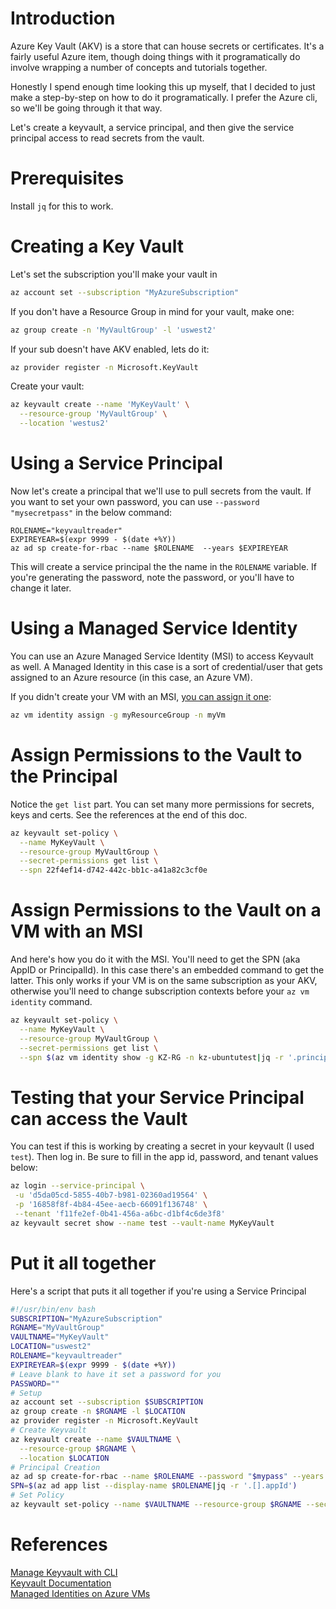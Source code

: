 # Introduction
Azure Key Vault (AKV) is a store that can house secrets or certificates. It's a fairly useful Azure item, though doing things with it programatically do involve wrapping a number of concepts and tutorials together.

Honestly I spend enough time looking this up myself, that I decided to just make a step-by-step on how to do it programatically. I prefer the Azure cli, so we'll be going through it that way.

Let's create a keyvault, a service principal, and then give the service principal access to read secrets from the vault.

# Prerequisites
Install `jq` for this to work.

# Creating a Key Vault
Let's set the subscription you'll make your vault in
```bash
az account set --subscription "MyAzureSubscription"
```
If you don't have a Resource Group in mind for your vault, make one:
```bash
az group create -n 'MyVaultGroup' -l 'uswest2'
```
If your sub doesn't have AKV enabled, lets do it:
```bash
az provider register -n Microsoft.KeyVault
```
Create your vault:
```bash
az keyvault create --name 'MyKeyVault' \
  --resource-group 'MyVaultGroup' \
  --location 'westus2'
```

# Using a Service Principal
Now let's create a principal that we'll use to pull secrets from the vault. If you want to set your own password, you can use `--password "mysecretpass"` in the below command:
```
ROLENAME="keyvaultreader"
EXPIREYEAR=$(expr 9999 - $(date +%Y))
az ad sp create-for-rbac --name $ROLENAME  --years $EXPIREYEAR
```
This will create a service principal the the name in the `ROLENAME` variable. If you're generating the password, note the password, or you'll have to change it later.

# Using a Managed Service Identity
You can use an Azure Managed Service Identity (MSI) to access Keyvault as well. A Managed Identity in this case is a sort of credential/user that gets assigned to an Azure resource (in this case, an Azure VM).

If you didn't create your VM with an MSI, [you can assign it one](https://docs.microsoft.com/en-us/azure/active-directory/managed-identities-azure-resources/qs-configure-cli-windows-vm):
```bash
az vm identity assign -g myResourceGroup -n myVm
```

# Assign Permissions to the Vault to the Principal
Notice the `get list` part. You can set many more permissions for secrets, keys and certs. See the references at the end of this doc.
```bash
az keyvault set-policy \
  --name MyKeyVault \
  --resource-group MyVaultGroup \
  --secret-permissions get list \
  --spn 22f4ef14-d742-442c-bb1c-a41a82c3cf0e
```

# Assign Permissions to the Vault on a VM with an MSI
And here's how you do it with the MSI. You'll need to get the SPN (aka AppID or PrincipalId). In this case there's an embedded command to get the latter. This only works if your VM is on the same subscription as your AKV, otherwise you'll need to change subscription contexts before your `az vm identity` command.
```bash
az keyvault set-policy \
  --name MyKeyVault \
  --resource-group MyVaultGroup \
  --secret-permissions get list \
  --spn $(az vm identity show -g KZ-RG -n kz-ubuntutest|jq -r '.principalId')
```
# Testing that your Service Principal can access the Vault
You can test if this is working by creating a secret in your keyvault (I used `test`). Then log in. Be sure to fill in the app id, password, and tenant values below:
 ```bash
 az login --service-principal \
  -u 'd5da05cd-5855-40b7-b981-02360ad19564' \
  -p '16858f8f-4b84-45ee-aecb-66091f136748' \
  --tenant 'f11fe2ef-0b41-456a-a6bc-d1bf4c6de3f8'
az keyvault secret show --name test --vault-name MyKeyVault
```
# Put it all together
Here's a script that puts it all together if you're using a Service Principal
```bash
#!/usr/bin/env bash
SUBSCRIPTION="MyAzureSubscription"
RGNAME="MyVaultGroup"
VAULTNAME="MyKeyVault"
LOCATION="uswest2"
ROLENAME="keyvaultreader"
EXPIREYEAR=$(expr 9999 - $(date +%Y))
# Leave blank to have it set a password for you
PASSWORD=""
# Setup
az account set --subscription $SUBSCRIPTION
az group create -n $RGNAME -l $LOCATION
az provider register -n Microsoft.KeyVault
# Create Keyvault
az keyvault create --name $VAULTNAME \
  --resource-group $RGNAME \
  --location $LOCATION
# Principal Creation
az ad sp create-for-rbac --name $ROLENAME --password "$mypass" --years $expireyear
SPN=$(az ad app list --display-name $ROLENAME|jq -r '.[].appId')
# Set Policy
az keyvault set-policy --name $VAULTNAME --resource-group $RGNAME --secret-permissions get list --spn $SPN
```



# References
[Manage Keyvault with CLI](https://docs.microsoft.com/en-us/azure/key-vault/key-vault-manage-with-cli2)  
[Keyvault Documentation](https://docs.microsoft.com/en-us/cli/azure/keyvault)  
[Managed Identities on Azure VMs](https://docs.microsoft.com/en-us/azure/active-directory/managed-identities-azure-resources/qs-configure-cli-windows-vm)